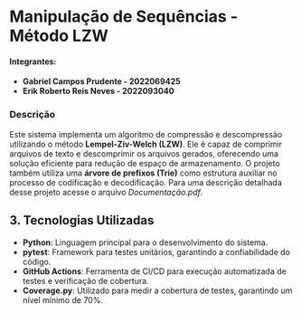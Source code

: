# Manipulação de Sequências - Método LZW

#### Integrantes:
- **Gabriel Campos Prudente - 2022069425**  
- **Erik Roberto Reis Neves - 2022093040**


### Descrição
Este sistema implementa um algoritmo de compressão e descompressão utilizando o método **Lempel-Ziv-Welch (LZW)**. Ele é capaz de comprimir arquivos de texto e descomprimir os arquivos gerados, oferecendo uma solução eficiente para redução de espaço de armazenamento.  O projeto também utiliza uma **árvore de prefixos (Trie)** como estrutura auxiliar no processo de codificação e decodificação. Para uma descrição detalhada desse projeto acesse o arquivo _Documentação.pdf_.

## 3. Tecnologias Utilizadas
- **Python**: Linguagem principal para o desenvolvimento do sistema.  
- **pytest**: Framework para testes unitários, garantindo a confiabilidade do código.  
- **GitHub Actions**: Ferramenta de CI/CD para execução automatizada de testes e verificação de cobertura.  
- **Coverage.py**: Utilizado para medir a cobertura de testes, garantindo um nível mínimo de 70%.  
